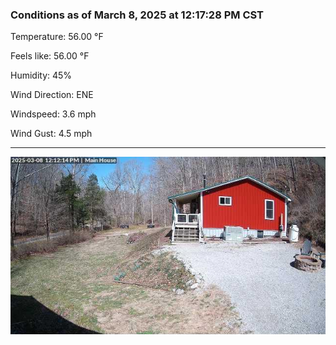 ### Conditions as of March 8, 2025 at 12:17:28 PM CST 

Temperature: 56.00 &deg;F

Feels like: 56.00 &deg;F

Humidity: 45%

Wind Direction: ENE

Windspeed: 3.6 mph

Wind Gust: 4.5 mph

---

<img src="./images/latest.jpeg"/>

